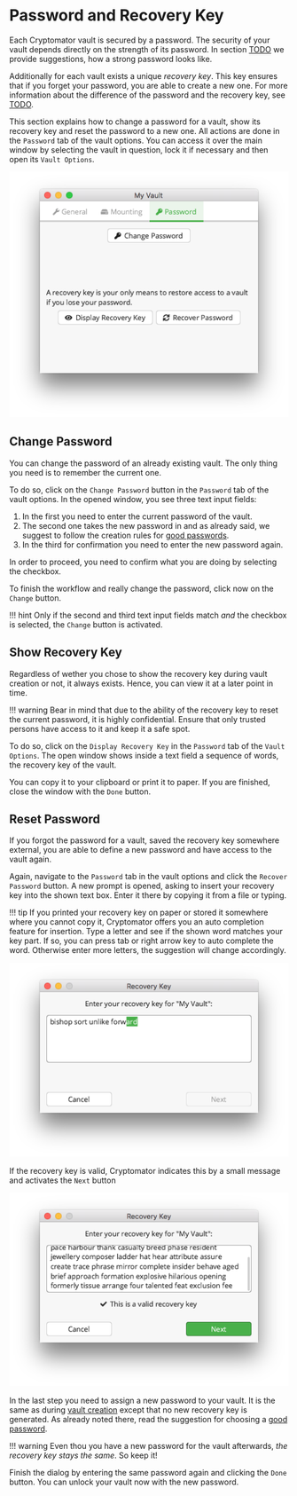 # Password and Recovery Key

Each Cryptomator vault is secured by a password.
The security of your vault depends directly on the strength of its password.
In section [TODO]() we provide suggestions, how a strong password looks like.

Additionally for each vault exists a unique _recovery key_.
This key ensures that if you forget your password, you are able to create a new one.
For more information about the difference of the password and the recovery key, see [TODO]().


This section explains how to change a password for a vault, show its recovery key and reset the password to a new one.
All actions are done in the `Password` tab of the vault options.
You can access it over the main window by selecting the vault in question, lock it if necessary and then open its `Vault Options`.

![Vault options allowing you to enter a recovery key](../img/desktop/vault-options-password.png)

## Change Password
You can change the password of an already existing vault.
The only thing you need is to remember the current one.

To do so, click on the `Change Password` button in the `Password` tab of the vault options.
In the opened window, you see three text input fields:

[//]: # (TODO add image to for change password dialog)

1. In the first you need to enter the current password of the vault.
2. The second one takes the new password in and as already said, we suggest to follow the creation rules for [good passwords](TODO).
3. In the third for confirmation you need to enter the new password again.

In order to proceed, you need to confirm what you are doing by selecting the checkbox.

To finish the workflow and really change the password, click now on the `Change` button.

!!! hint
    Only if the second and third text input fields match _and_ the checkbox is selected, the `Change` button is activated.

## Show Recovery Key

Regardless of wether you chose to show the recovery key during vault creation or not, it always exists.
Hence, you can view it at a later point in time.

!!! warning
    Bear in mind that due to the ability of the recovery key to reset the current password, it is highly confidential.
    Ensure that only trusted persons have access to it and keep it a safe spot.

To do so, click on the `Display Recovery Key` in the `Password` tab of the `Vault Options`.
The open window shows inside a text field a sequence of words, the recovery key of the vault.

[//]: # (TODO add image show recovery key dialog)

You can copy it to your clipboard or print it to paper.
If you are finished, close the window with the `Done` button.

## Reset Password

If you forgot the password for a vault, saved the recovery key somewhere external, you are able to define a new password and have access to the vault again.

Again, navigate to the `Password` tab in the vault options and click the `Recover Password` button.
A new prompt is opened, asking to insert your recovery key into the shown text box. Enter it there by copying it from a file or typing.

!!! tip
    If you printed your recovery key on paper or stored it somewhere where you cannot copy it, Cryptomator offers you an auto completion feature for insertion.
    Type a letter and see if the shown word matches your key part.
    If so, you can press tab or right arrow key to auto complete the word.
    Otherwise enter more letters, the suggestion will change accordingly.

![Autocompletion during recovery key entry](../img/desktop/recoverykey-recover-enter.png)

If the recovery key is valid, Cryptomator indicates this by a small message and activates the `Next` button

![A valid recovery key has been entered](../img/desktop/recoverykey-recover-valid.png)

In the last step you need to assign a new password to your vault.
It is the same as during [vault creation](../adding-vaults/#3-choose-a-passwords) except that no new recovery key is generated.
As already noted there, read the suggestion for choosing a [good password](../../security/advice/#good-passwords).

!!! warning
    Even thou you have a new password for the vault afterwards, _the recovery key stays the same_. So keep it!

Finish the dialog by entering the same password again and clicking the `Done` button.
You can unlock your vault now with the new password.